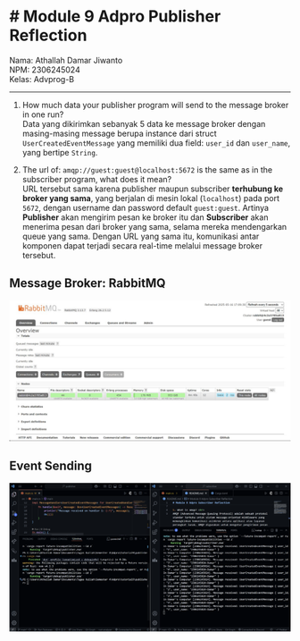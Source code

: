 # # Module 9 Adpro Publisher Reflection

Nama: Athallah Damar Jiwanto <br>
NPM: 2306245024 <br>
Kelas: Advprog-B
<hr>

1. How much data your publisher program will send to the message broker in one run? <br>
Data yang dikirimkan sebanyak 5 data ke message broker dengan masing-masing message berupa instance dari struct `UserCreatedEventMessage` yang memiliki dua field: `user_id` dan `user_name`, yang bertipe `String`.

2. The url of: `amqp://guest:guest@localhost:5672` is the same as in the subscriber program, what does it mean? <br>
URL tersebut sama karena publisher maupun subscriber **terhubung ke broker yang sama**, yang berjalan di mesin lokal (`localhost`) pada port `5672`, dengan username dan password default `guest:guest`. Artinya **Publisher** akan mengirim pesan ke broker itu dan **Subscriber** akan menerima pesan dari broker yang sama, selama mereka mendengarkan queue yang sama. Dengan URL yang sama itu, komunikasi antar komponen dapat terjadi secara real-time melalui message broker tersebut.

## Message Broker: RabbitMQ
![rabbitmq](images/rabbitmqpublisher.png)

## Event Sending
![sending event](images/sendingevent.png)